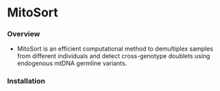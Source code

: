 # MitoSort

### Overview 
- MitoSort is an efficient computational method to demultiplex samples from different individuals and detect cross-genotype doublets using endogenous mtDNA germline variants. 


### Installation